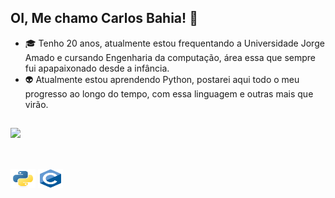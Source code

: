 ## OI, Me chamo Carlos Bahia! 👾
- 🎓 Tenho 20 anos, atualmente estou frequentando a Universidade Jorge Amado e cursando Engenharia da computação, área essa que sempre fui apapaixonado desde a infância.
- 👽 Atualmente estou aprendendo Python, postarei aqui todo o meu progresso ao longo do tempo, com essa linguagem e outras mais que virão.
  ##
<picture>
  <source
    srcset="https://github-readme-stats.vercel.app/api?username=Bahiacarlos&show_icons=true&theme=dark"
    media="(prefers-color-scheme: dark)"
  />
  <source
    srcset="https://github-readme-stats.vercel.app/api?username=Bahiacarlos&show_icons=true"
    media="(prefers-color-scheme: light), (prefers-color-scheme: no-preference)"
  />
  <img src="https://github-readme-stats.vercel.app/api?username=Bahiacarlos&show_icons=true" />
</picture>

##
<div style="display: inline_block"><br>
  
  <img align="center" alt="Rafa-Python" height="30" width="40" src="https://raw.githubusercontent.com/devicons/devicon/master/icons/python/python-original.svg">
  <img align="center" alt="Rafa-C" height="30" width="40" src="https://raw.githubusercontent.com/devicons/devicon/master/icons/c/c-original.svg">
</div>
  
